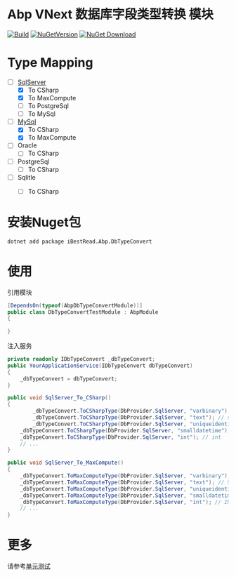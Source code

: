 # Abp VNext 数据库字段类型转换 模块

[![Build](https://github.com/iBestRead/Abp.DbTypeConvert/workflows/Build/badge.svg)](https://github.com/iBestRead/Abp.DbTypeConvert/actions?query=workflow%3A%22Build%22)
[![NuGetVersion](https://img.shields.io/nuget/v/iBestRead.Abp.DbTypeConvert)](https://www.nuget.org/packages/iBestRead.Abp.DbTypeConvert)
[![NuGet Download](https://img.shields.io/nuget/dt/iBestRead.Abp.DbTypeConvert.svg)](https://www.nuget.org/packages/iBestRead.Abp.DbTypeConvert)

# Type Mapping

- [ ] [SqlServer](doc/SqlServerMapping.md)
	- [x] To CSharp
	- [x] To MaxCompute
	- [ ] To PostgreSql
	- [ ] To MySql
- [ ] [MySql](doc/MySqlMapping.md)
	- [x] To CSharp
	- [x] To MaxCompute
- [ ] Oracle
	- [ ] To CSharp
- [ ] PostgreSql
	- [ ] To CSharp
- [ ] Sqlitle
	- [ ] To CSharp




# 安装Nuget包

```shell
dotnet add package iBestRead.Abp.DbTypeConvert
```

# 使用

引用模块

```csharp
[DependsOn(typeof(AbpDbTypeConvertModule))]
public class DbTypeConvertTestModule : AbpModule
{
  
}
```

注入服务

```csharp
private readonly IDbTypeConvert _dbTypeConvert;
public YourApplicationService(IDbTypeConvert dbTypeConvert)
{
    _dbTypeConvert = dbTypeConvert;
}

public void SqlServer_To_CSharp()
{
		_dbTypeConvert.ToCSharpType(DbProvider.SqlServer, "varbinary"); // byte[]
		_dbTypeConvert.ToCSharpType(DbProvider.SqlServer, "text"); // string
		_dbTypeConvert.ToCSharpType(DbProvider.SqlServer, "uniqueidentifier"); // Guid
  	_dbTypeConvert.ToCSharpType(DbProvider.SqlServer, "smalldatetime"); // DateTime
  	_dbTypeConvert.ToCSharpType(DbProvider.SqlServer, "int"); // int
    // ...
}

public void SqlServer_To_MaxCompute()
{
    _dbTypeConvert.ToMaxComputeType(DbProvider.SqlServer, "varbinary"); // BINARY
    _dbTypeConvert.ToMaxComputeType(DbProvider.SqlServer, "text"); // STRING
    _dbTypeConvert.ToMaxComputeType(DbProvider.SqlServer, "uniqueidentifier"); // STRING
    _dbTypeConvert.ToMaxComputeType(DbProvider.SqlServer, "smalldatetime"); // DATETIME
    _dbTypeConvert.ToMaxComputeType(DbProvider.SqlServer, "int"); // INT
    // ...  
}

```



# 更多

请参考[单元测试](test/iBestRead.Abp.DbTypeConvert.Tests/iBestRead/Abp/DbTypeConvert)



